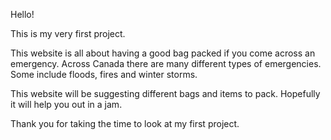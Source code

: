Hello!

This is my very first project. 

This website is all about having a good bag packed if you come across an emergency. 
Across Canada there are many different types of emergencies. Some include floods, fires and winter storms. 

This website will be suggesting different bags and items to pack. Hopefully it will
help you out in a jam. 

Thank you for taking the time to look at my first project.